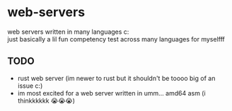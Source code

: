# web-servers
web servers written in many languages c:\
just basically a lil fun competency test across many languages for myselfff


## TODO
- rust web server (im newer to rust but it shouldn't be toooo big of an issue c:)
- im most excited for a web server written in umm... amd64 asm (i thinkkkkkk 😭😭😭)
